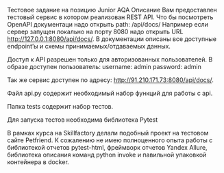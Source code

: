 Тестовое задание на позицию Junior AQA
  Описание
  Вам предоставлен тестовый сервис в котором реализован REST API. Что бы посмотреть OpenAPI документаци надо открыть path: /api/docs/ Например если сервер запущен локально на порту 8080 надо открыть URL http://127.0.0.1:8080/api/docs/. В документации описаны все доступные endpoint’ы и схемы принимаемых/отдаваемых данных.
  
  Доступ к API разрешен только для авторизованных пользователей. В образе доступен пользователь:
  username: admin
  password: admin
  
  Так же сервис доступен по адресу: http://91.210.171.73:8080/api/docs/.

Файл api.py содержит необходимый набор функций для работы с api.

Папка tests содержит набор тестов.

Для запуска тестов необходима библиотека Pytest

В рамках курса на Skillfactory делали подобный проект на тестовом сайте Petfriend. 
К сожалению не имею полноценного опыта работы с библиотекой отчетов pytest-html, фреймворк отчетов Yandex Allure, библиотека описания команд python invoke и павильной упаковкой контейнера в docker.
